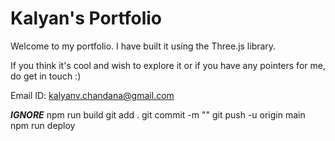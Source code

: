 # Kalyan's Portfolio

Welcome to my portfolio. I have built it using the Three.js library.

If you think it's cool and wish to explore it or if you have any pointers for me, do get in touch :)

Email ID: kalyanv.chandana@gmail.com










***IGNORE***
npm run build
git add .
git commit -m ""
git push -u origin main
npm run deploy
